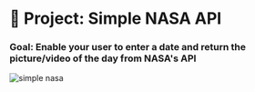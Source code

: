 # 🚀 Project: Simple NASA API

### Goal: Enable your user to enter a date and return the picture/video of the day from NASA's API

![simple nasa](https://user-images.githubusercontent.com/88905557/135734864-9f6e93dc-2a5d-49f5-967b-35c9434d2c53.png)
